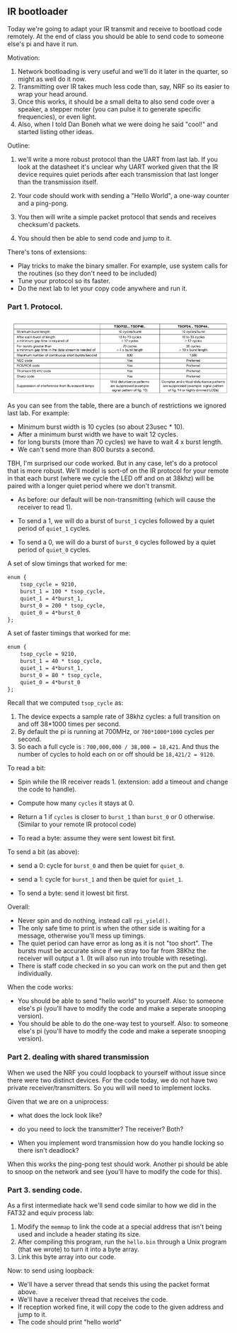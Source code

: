 ## IR bootloader

Today we're going to adapt your IR transmit and receive to bootload
code remotely.  At the end of class you should be able to send code to
someone else's pi and have it run.

Motivation:
  1. Network bootloading is very useful and we'll do it later in the 
     quarter, so might as well do it now.
  2. Transmitting over IR takes much less code than, say, NRF so its
     easier to wrap your head around.
  3. Once this works, it should be a small delta to also send code
     over a speaker, a stepper moter (you can pulse it to generate
     specific frequencies), or even light.
  4. Also, when I told Dan Boneh what we were doing he said "cool!" and
     started listing other ideas.


Outline:
  1. we'll write a more robust protocol than the UART from last lab.
     If you look at the datasheet it's unclear why UART worked given
     that the IR device requires quiet periods after each transmission
     that last longer than the transmission itself.

  2. Your code should work with sending a "Hello World", a one-way
     counter and a ping-pong.

  3. You then will write a simple packet protocol that sends and receives
     checksum'd packets.

  4. You should then be able to send code and jump to it.

There's tons of extensions:
  - Play tricks to make the binary smaller. For example, use system
    calls for the routines (so they don't need to be included)
  - Tune your protocol so its faster.
  - Do the next lab to let your copy code anywhere and run it.


### Part 1.  Protocol.

<p align="center">
  <img src="images/tsop-restrictions.png" width="950" />
</p>

As you can see from the table, there are a bunch of restrictions we
ignored last lab.  For example:
  - Minimum burst width is 10 cycles (so about 23usec * 10).
  - After a minimum burst width we have to wait 12 cycles.
  - for long bursts (more than 70 cycles) we have to wait 4 x burst
    length.
  - We can't send more than 800 bursts a second.

TBH, I'm surprised our code worked.   But in any case, let's do a 
protocol that is more robust.  We'll model is sort-of on the IR
protocol for your remote in that each burst (where we cycle the LED
off and on at 38khz) will be paired with a longer quiet period where
we don't transmit.

  - As before: our default will be non-transmitting (which will
    cause the receiver to read 1).

  - To send a 1, we will do a burst of `burst_1` cycles followed by
    a quiet period of `quiet_1` cycles.

  - To send a 0, we will do a burst of `burst_0` cycles followed by
    a quiet period of `quiet_0` cycles.

A set of slow timings that worked for me:

    enum { 
        tsop_cycle = 9210,
        burst_1 = 100 * tsop_cycle,
        quiet_1 = 4*burst_1,
        burst_0 = 200 * tsop_cycle,
        quiet_0 = 4*burst_0
    };


A set of faster timings that worked for me:

    enum { 
        tsop_cycle = 9210,
        burst_1 = 40 * tsop_cycle,
        quiet_1 = 4*burst_1,
        burst_0 = 80 * tsop_cycle,
        quiet_0 = 4*burst_0
    };


Recall that we computed `tsop_cycle` as:
  1. The device expects a sample rate of 38khz cycles: 
     a full transition on and off 38*1000 times per second.
  2. By default the pi is running at 700MHz, or `700*1000*1000`
     cycles per second.
  3. So each a full cycle is : `700,000,000 / 38,000 = 18,421`.
     And thus the number of cycles to hold each on or off
     should be `18,421/2 = 9120`.


To read a bit:
  - Spin while the IR receiver reads 1.  (extension: add a timeout and change
    the code to handle).

  - Compute how many `cycles`  it stays at 0.

  - Return a 1 if `cycles` is closer to `burst_1` than `burst_0` or 0
    otherwise.  (Similar to your remote IR protocol code)

  - To read a byte: assume they were sent lowest bit first.


To send a bit (as above):
  - send a 0: cycle for `burst_0` and then be quiet for `quiet_0`.
  - send a 1: cycle for `burst_1` and then be quiet for `quiet_1`.

  - To send a byte: send it lowest bit first.

Overall:
  - Never spin and do nothing, instead call `rpi_yield()`.
  - The only safe time to print is when the other side is waiting
    for a message, otherwise you'll mess up timings.
  - The quiet period can have error as long as it is not "too short".
    The bursts must be accurate since if we stray too far from 38Khz
    the receiver will output a 1.  (It will also run into trouble with
    reseting).
  - There is staff code checked in so you can work on the put and
    then get individually.

When the code works:
  - You should be able to send "hello world" to yourself.  Also:
    to someone else's pi (you'll have to modify the code and make
    a seperate snooping version).
  - You should be able to do the one-way test to yourself.  Also:
    to someone else's pi (you'll have to modify the code and make
    a seperate snooping version).


### Part 2. dealing with shared transmission

When we used the NRF you could loopback to yourself without issue
since there were two distinct devices.  For the code today,
we do not have two private receiver/transmitters.  So you will
will need to implement locks.

Given that we are on a uniprocess:
  - what does the lock look like?
  - do you need to lock the transmitter?  The receiver?  Both?

  - When you implement word transmission how do you handle locking
    so there isn't deadlock?

When this works the ping-pong test should work.   Another pi should be
able to snoop on the network and see (you'll have to modify the code
for this).

### Part 3. sending code.

As a first intermediate hack we'll send code similar to how we did
in the FAT32 and equiv process lab:
  1. Modify the `memmap` to link the code at a
     special address that isn't being used and include a header stating
     its size.
  2. After compiling this program, run the `hello.bin` through a Unix
     program (that we wrote) to turn it into a byte array.
  3. Link this byte array into our code.
 
Now: to send using loopback:
  - We'll have a server thread that sends this using the packet 
    format above. 
  - We'll have a receiver thread that receives the code.
  - If reception worked fine, it will copy the code to the given
    address and jump to it.
  - The code should print "hello world"
